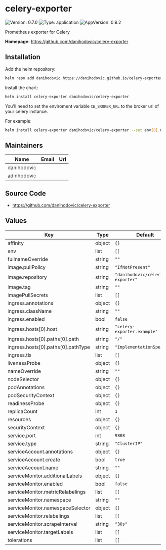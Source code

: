 # celery-exporter

![Version: 0.7.0](https://img.shields.io/badge/Version-0.7.0-informational?style=flat-square) ![Type: application](https://img.shields.io/badge/Type-application-informational?style=flat-square) ![AppVersion: 0.9.2](https://img.shields.io/badge/AppVersion-0.9.2-informational?style=flat-square)

Prometheus exporter for Celery

**Homepage:** <https://github.com/danihodovic/celery-exporter>

## Installation

Add the helm repository:

```bash
helm repo add danihodovic https://danihodovic.github.io/celery-exporter/
```

Install the chart:

```bash
helm install celery-exporter danihodovic/celery-exporter
```


You'll need to set the enviroment variable `CE_BROKER_URL` to the broker url of your celery instance.

For example:

```bash
helm install celery-exporter danihodovic/celery-exporter --set env[0].name=CE_BROKER_URL,env[0].value=redis://redis:6379/0
```

## Maintainers

| Name | Email | Url |
| ---- | ------ | --- |
| danihodovic |  |  |
| adinhodovic |  |  |

## Source Code

* <https://github.com/danihodovic/celery-exporter>

## Values

| Key | Type | Default | Description |
|-----|------|---------|-------------|
| affinity | object | `{}` |  |
| env | list | `[]` |  |
| fullnameOverride | string | `""` |  |
| image.pullPolicy | string | `"IfNotPresent"` |  |
| image.repository | string | `"danihodovic/celery-exporter"` |  |
| image.tag | string | `""` |  |
| imagePullSecrets | list | `[]` |  |
| ingress.annotations | object | `{}` |  |
| ingress.className | string | `""` |  |
| ingress.enabled | bool | `false` |  |
| ingress.hosts[0].host | string | `"celery-exporter.example"` |  |
| ingress.hosts[0].paths[0].path | string | `"/"` |  |
| ingress.hosts[0].paths[0].pathType | string | `"ImplementationSpecific"` |  |
| ingress.tls | list | `[]` |  |
| livenessProbe | object | `{}` |  |
| nameOverride | string | `""` |  |
| nodeSelector | object | `{}` |  |
| podAnnotations | object | `{}` |  |
| podSecurityContext | object | `{}` |  |
| readinessProbe | object | `{}` |  |
| replicaCount | int | `1` |  |
| resources | object | `{}` |  |
| securityContext | object | `{}` |  |
| service.port | int | `9808` |  |
| service.type | string | `"ClusterIP"` |  |
| serviceAccount.annotations | object | `{}` |  |
| serviceAccount.create | bool | `true` |  |
| serviceAccount.name | string | `""` |  |
| serviceMonitor.additionalLabels | object | `{}` |  |
| serviceMonitor.enabled | bool | `false` |  |
| serviceMonitor.metricRelabelings | list | `[]` |  |
| serviceMonitor.namespace | string | `""` |  |
| serviceMonitor.namespaceSelector | object | `{}` |  |
| serviceMonitor.relabelings | list | `[]` |  |
| serviceMonitor.scrapeInterval | string | `"30s"` |  |
| serviceMonitor.targetLabels | list | `[]` |  |
| tolerations | list | `[]` |  |
